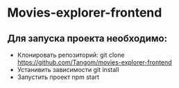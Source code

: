 # Movies-explorer-frontend
## Для запуска проекта необходимо:

* Клонировать репозиторий: git clone https://github.com/Tangom/movies-explorer-frontend
* Устанивить зависимости git install
* Запустить проект npm start
